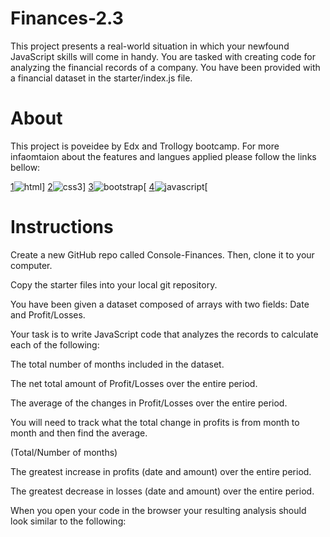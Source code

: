 # Finances-2.3

This project presents a real-world situation in which your newfound JavaScript skills will come in handy. You are tasked with creating code for analyzing the financial records of a company. You have been provided with a financial dataset in the starter/index.js file.

# About

This project is poveidee by Edx and Trollogy bootcamp. For more infaomtaion about the features and langues applied please follow the links bellow:

[1]![html](https://user-images.githubusercontent.com/117309987/210461081-1b1a990a-88d7-4db0-ba9c-56bc99303743.png)]
[2]![css3](https://user-images.githubusercontent.com/117309987/210461080-4aa0b445-55b6-410e-a744-6ebd4bbf07f3.png)]
[3]![bootstrap](https://user-images.githubusercontent.com/117309987/210461079-a6bedab4-4b47-4aee-94e1-478d506d0ceb.png)[
[4]![javascript](https://user-images.githubusercontent.com/117309987/210461078-d8d75dec-0181-4416-aa75-0b9a48a35fde.png)[

[1]: https://www.w3schools.com/html/
[2]: https://www.w3schools.com/css/
[3]: https://getbootstrap.com/
[4]: https://www.w3schools.com/js/

# Instructions
Create a new GitHub repo called Console-Finances. Then, clone it to your computer.

Copy the starter files into your local git repository.

You have been given a dataset composed of arrays with two fields: Date and Profit/Losses.

Your task is to write JavaScript code that analyzes the records to calculate each of the following:

The total number of months included in the dataset.

The net total amount of Profit/Losses over the entire period.

The average of the changes in Profit/Losses over the entire period.

You will need to track what the total change in profits is from month to month and then find the average.

(Total/Number of months)

The greatest increase in profits (date and amount) over the entire period.

The greatest decrease in losses (date and amount) over the entire period.

When you open your code in the browser your resulting analysis should look similar to the following:



